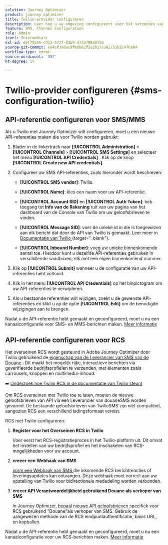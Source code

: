 ```yaml
---
solution: Journey Optimizer
product: journey optimizer
title: Twilio-provider configureren
description: Leer hoe u uw omgeving configureert voor het verzenden van tekstberichten met Journey Optimizer met Twilio
feature: SMS, Channel Configuration
role: Admin
level: Intermediate
exl-id: d6f74566-c913-4727-83b9-473a798a0158
source-git-commit: 604af3a0ac9febb62f2e2b1705e2751b2c476e04
workflow-type: tm+mt
source-wordcount: '397'
ht-degree: 1%

---
```


# Twilio-provider configureren {#sms-configuration-twilio}

## API-referentie configureren voor SMS/MMS

Als u Twilio met Journey Optimizer wilt configureren, moet u een nieuwe API-referenties maken die voor Twilio worden gebruikt:

1. Blader in de linkertrack naar **[!UICONTROL Administration]** > **[!UICONTROL Channels]** `>` **[!UICONTROL SMS Settings]** en selecteer het menu **[!UICONTROL API Credentials]** . Klik op de knop **[!UICONTROL Create new API credentials]**.

1. Configureer uw SMS API-referenties, zoals hieronder wordt beschreven:

   * **[!UICONTROL SMS vendor]**: Twilio.

   * **[!UICONTROL Name]**: kies een naam voor uw API-referentie.

   * **[!UICONTROL Account SID]** en **[!UICONTROL Auth Token]**: heb toegang tot **Info van de Rekening** ruit van uw pagina van het dashboard van de Console van Twilio om uw geloofsbrieven te vinden.

   * **[!UICONTROL Message SID]**: voer de unieke id in die is toegewezen aan elk bericht dat door de API van Twilio is gemaakt. Leer meer in [ Documentatie van Twilio ](https://support.twilio.com/hc/en-us/articles/223134387-What-is-a-Message-SID-){target="_blank"}.

   * **[!UICONTROL Inbound Number]**: voeg uw unieke binnenkomende aantal toe. Hierdoor kunt u dezelfde API-referenties gebruiken in verschillende sandboxen, elk met een eigen binnenkomend nummer.

1. Klik op **[!UICONTROL Submit]** wanneer u de configuratie van uw API-referenties hebt voltooid.

1. Klik in het menu **[!UICONTROL API Credentials]** op het binpictogram om uw API-referenties te verwijderen.

1. Als u bestaande referenties wilt wijzigen, zoekt u de gewenste API-referenties en klikt u op de optie **[!UICONTROL Edit]** om de benodigde wijzigingen aan te brengen.

Nadat u de API-referentie hebt gemaakt en geconfigureerd, moet u nu een kanaalconfiguratie voor SMS- en MMS-berichten maken. [Meer informatie](sms-configuration-surface.md)

## API-referentie configureren voor RCS

Het overseinen RCS wordt gesteund in Adobe Journey Optimizer door Twilio gebruikend de [ eigenschap van de Leverancier van SMS van de Douane ](sms-configuration-custom.md). Dit maakt het mogelijk rijke, interactieve berichten via geverifieerde bedrijfsprofielen te verzenden, met elementen zoals carrousels, knoppen en multimedia-inhoud.

➡️ [ Onderzoek hoe Twilio RCS in de documentatie van Twilio steunt ](https://www.twilio.com/docs/rcs)

Om RCS overseinen met Twilio toe te laten, moeten de nieuwe geloofsbrieven van API via een Leverancier van douaneSMS worden gevormd. De bestaande geloofsbrieven van TwilioSMS zijn niet compatibel, aangezien RCS een verschillend ladingsformaat vereist.

RCS met Twilio configureren:

1. **Register voor het Overseinen RCS in Twilio**

   Voer eerst het RCS-registratieproces in het Twilio-platform uit. Dit omvat het instellen van uw bedrijfsprofiel en het inschakelen van RCS-mogelijkheden voor uw account.

1. **creeer een Webhaak van SMS**

   [ vorm een Webhaak van SMS ](sms-configuration-custom.md#webhook) die inkomende RCS berichtreacties of leveringsupdates kan ontvangen. Deze webhaak moet correct aan uw opstelling van Twilio voor bidirectionele mededeling worden verbonden.

1. **creeer API Verantwoordelijkheid gebruikend Douane als verkoper van SMS**

   In Journey Optimizer, [ bepaal nieuwe API geloofsbrieven ](sms-configuration-custom.md#api-credential) specifiek voor RCS gebruikend &quot;Douane&quot;als verkoper van SMS. Gebruik de aangewezen methode van de RCS eindpuntauthentificatie, basis URL, en kopballen.

Nadat u de API-referentie hebt gemaakt en geconfigureerd, moet u nu een kanaalconfiguratie voor uw RCS-berichten maken. [Meer informatie](sms-configuration-surface.md)







